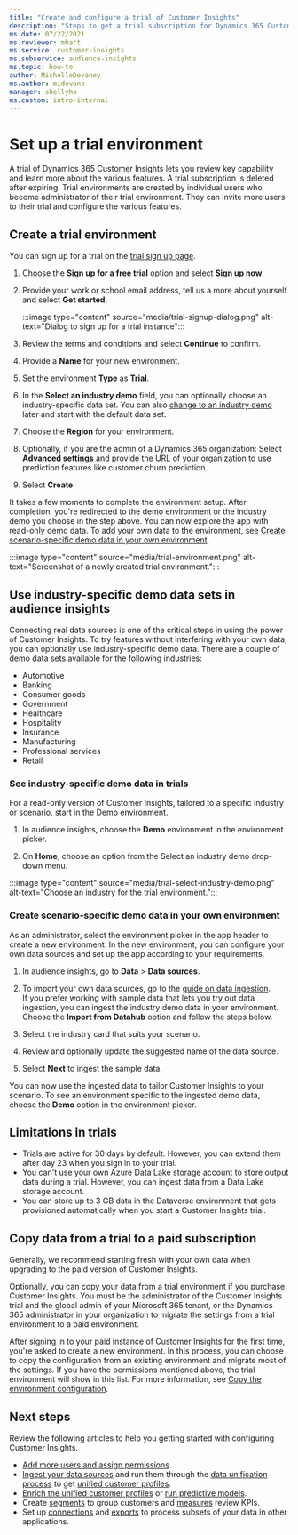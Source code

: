 ```yaml
---
title: "Create and configure a trial of Customer Insights"
description: "Steps to get a trial subscription for Dynamics 365 Customer Insights and configure it."
ms.date: 07/22/2021
ms.reviewer: mhart
ms.service: customer-insights
ms.subservice: audience-insights
ms.topic: how-to
author: MichelleDevaney
ms.author: midevane
manager: shellyha
ms.custom: intro-internal
---
```


# Set up a trial environment 

A trial of Dynamics 365 Customer Insights lets you review key capability and learn more about the various features. A trial subscription is deleted after expiring. Trial environments are created by individual users who become administrator of their trial environment. They can invite more users to their trial and configure the various features.

## Create a trial environment

You can sign up for a trial on the [trial sign up page](https://dynamics.microsoft.com/get-started/free-trial/?appname=customerinsights). 

1. Choose the **Sign up for a free trial** option and select **Sign up now**.

1. Provide your work or school email address, tell us a more about yourself and select **Get started**.

   :::image type="content" source="media/trial-signup-dialog.png" alt-text="Dialog to sign up for a trial instance":::

1. Review the terms and conditions and select **Continue** to confirm.

1. Provide a **Name** for your new environment. 

1. Set the environment **Type** as **Trial**.

1. In the **Select an industry demo** field, you can optionally choose an industry-specific data set. You can also [change to an industry demo](#use-industry-specific-demo-data-sets-in-audience-insights) later and start with the default data set.

1. Choose the **Region** for your environment.

1. Optionally, if you are the admin of a Dynamics 365 organization: Select **Advanced settings** and provide the URL of your organization to use prediction features like customer churn prediction. 

1. Select **Create**. 

It takes a few moments to complete the environment setup. After completion, you're redirected to the demo environment or the industry demo you choose in the step above. You can now explore the app with read-only demo data. To add your own data to the environment, see [Create scenario-specific demo data in your own environment](#create-scenario-specific-demo-data-in-your-own-environment).

:::image type="content" source="media/trial-environment.png" alt-text="Screenshot of a newly created trial environment.":::

## Use industry-specific demo data sets in audience insights

Connecting real data sources is one of the critical steps in using the power of Customer Insights. To try features without interfering with your own data, you can optionally use industry-specific demo data. There are a couple of demo data sets available for the following industries: 

-	Automotive
-	Banking
-	Consumer goods
-	Government
-	Healthcare
-	Hospitality
-	Insurance
-	Manufacturing
-	Professional services
-	Retail

### See industry-specific demo data in trials

For a read-only version of Customer Insights, tailored to a specific industry or scenario, start in the Demo environment. 
 
1.	In audience insights, choose the **Demo** environment in the environment picker.

2.	On **Home**, choose an option from the Select an industry demo drop-down menu.

:::image type="content" source="media/trial-select-industry-demo.png" alt-text="Choose an industry for the trial environment.":::

### Create scenario-specific demo data in your own environment

As an administrator, select the environment picker in the app header to create a new environment. In the new environment, you can configure your own data sources and set up the app according to your requirements. 

1.	In audience insights, go to **Data** > **Data sources**.

2.	To import your own data sources, go to the [guide on data ingestion](data-sources.md).     
   If you prefer working with sample data that lets you try out data ingestion, you can ingest the industry demo data in your environment. Choose the **Import from Datahub** option and follow the steps below.

3.	Select the industry card that suits your scenario. 

4.	Review and optionally update the suggested name of the data source. 

5.	Select **Next** to ingest the sample data. 

You can now use the ingested data to tailor Customer Insights to your scenario. To see an environment specific to the ingested demo data, choose the **<Industry> Demo** option in the environment picker.

## Limitations in trials

- Trials are active for 30 days by default. However, you can extend them after day 23 when you sign in to your trial.
- You can't use your own Azure Data Lake storage account to store output data during a trial. However, you can ingest data from a Data Lake storage account.
- You can store up to 3 GB data in the Dataverse environment that gets provisioned automatically when you start a Customer Insights trial.

## Copy data from a trial to a paid subscription

Generally, we recommend starting fresh with your own data when upgrading to the paid version of Customer Insights. 

Optionally, you can copy your data from a trial environment if you purchase Customer Insights. You must be the administrator of the Customer Insights trial and the global admin of your Microsoft 365 tenant, or the Dynamics 365 administrator in your organization to migrate the settings from a trial environment to a paid environment. 

After signing in to your paid instance of Customer Insights for the first time, you're asked to create a new environment. In this process, you can choose to copy the configuration from an existing environment and migrate most of the settings. If you have the permissions mentioned above, the trial environment will show in this list. For more information, see [Copy the environment configuration](manage-environments.md#copy-the-environment-configuration).

## Next steps

Review the following articles to help you getting started with configuring Customer Insights. 

- [Add more users and assign permissions](permissions.md).
- [Ingest your data sources](data-sources.md) and run them through the [data unification process](data-unification.md) to get [unified customer profiles](customer-profiles.md).
- [Enrich the unified customer profiles](enrichment-hub.md) or [run predictive models](predictions-overview.md).
- Create [segments](segments.md) to group customers and [measures](measures.md) review KPIs.
- Set up [connections](connections.md) and [exports](export-destinations.md) to process subsets of your data in other applications.
